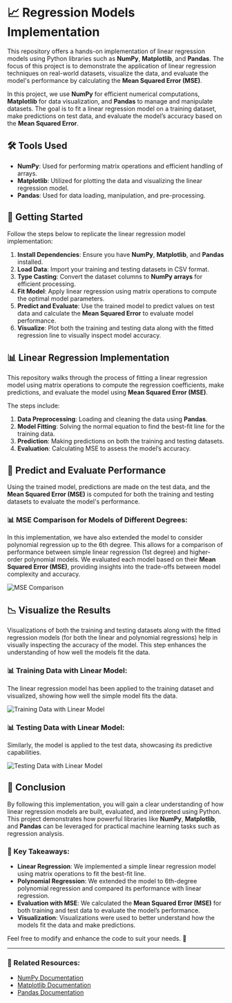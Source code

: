# 📈 Regression Models Implementation

This repository offers a hands-on implementation of linear regression models using Python libraries such as **NumPy**, **Matplotlib**, and **Pandas**. The focus of this project is to demonstrate the application of linear regression techniques on real-world datasets, visualize the data, and evaluate the model's performance by calculating the **Mean Squared Error (MSE)**.

In this project, we use **NumPy** for efficient numerical computations, **Matplotlib** for data visualization, and **Pandas** to manage and manipulate datasets. The goal is to fit a linear regression model on a training dataset, make predictions on test data, and evaluate the model’s accuracy based on the **Mean Squared Error**.

## 🛠️ Tools Used
- **NumPy**: Used for performing matrix operations and efficient handling of arrays.
- **Matplotlib**: Utilized for plotting the data and visualizing the linear regression model.
- **Pandas**: Used for data loading, manipulation, and pre-processing.

## 🚀 Getting Started
Follow the steps below to replicate the linear regression model implementation:
1. **Install Dependencies**: Ensure you have **NumPy**, **Matplotlib**, and **Pandas** installed.
2. **Load Data**: Import your training and testing datasets in CSV format.
3. **Type Casting**: Convert the dataset columns to **NumPy arrays** for efficient processing.
4. **Fit Model**: Apply linear regression using matrix operations to compute the optimal model parameters.
5. **Predict and Evaluate**: Use the trained model to predict values on test data and calculate the **Mean Squared Error** to evaluate model performance.
6. **Visualize**: Plot both the training and testing data along with the fitted regression line to visually inspect model accuracy.

## 📊 Linear Regression Implementation
This repository walks through the process of fitting a linear regression model using matrix operations to compute the regression coefficients, make predictions, and evaluate the model using **Mean Squared Error (MSE)**.

The steps include:
1. **Data Preprocessing**: Loading and cleaning the data using **Pandas**.
2. **Model Fitting**: Solving the normal equation to find the best-fit line for the training data.
3. **Prediction**: Making predictions on both the training and testing datasets.
4. **Evaluation**: Calculating MSE to assess the model’s accuracy.

## 🔮 Predict and Evaluate Performance
Using the trained model, predictions are made on the test data, and the **Mean Squared Error (MSE)** is computed for both the training and testing datasets to evaluate the model's performance.

### 📊 MSE Comparison for Models of Different Degrees:
In this implementation, we have also extended the model to consider polynomial regression up to the 6th degree. This allows for a comparison of performance between simple linear regression (1st degree) and higher-order polynomial models. We evaluated each model based on their **Mean Squared Error (MSE)**, providing insights into the trade-offs between model complexity and accuracy.

![MSE Comparison](path/to/MSE-Comparison.png)

## 📉 Visualize the Results
Visualizations of both the training and testing datasets along with the fitted regression models (for both the linear and polynomial regressions) help in visually inspecting the accuracy of the model. This step enhances the understanding of how well the models fit the data.

### 📊 Training Data with Linear Model:

The linear regression model has been applied to the training dataset and visualized, showing how well the simple model fits the data.

![Training Data with Linear Model](path/to/linear-train.png)

### 📊 Testing Data with Linear Model:

Similarly, the model is applied to the test data, showcasing its predictive capabilities.

![Testing Data with Linear Model](path/to/linear-test.png)

## 🏁 Conclusion
By following this implementation, you will gain a clear understanding of how linear regression models are built, evaluated, and interpreted using Python. This project demonstrates how powerful libraries like **NumPy**, **Matplotlib**, and **Pandas** can be leveraged for practical machine learning tasks such as regression analysis.

### 🔮 Key Takeaways:
- **Linear Regression**: We implemented a simple linear regression model using matrix operations to fit the best-fit line.
- **Polynomial Regression**: We extended the model to 6th-degree polynomial regression and compared its performance with linear regression.
- **Evaluation with MSE**: We calculated the **Mean Squared Error (MSE)** for both training and test data to evaluate the model’s performance.
- **Visualization**: Visualizations were used to better understand how the models fit the data and make predictions.

Feel free to modify and enhance the code to suit your needs. 🚀

---

### 🔗 Related Resources:
- [NumPy Documentation](https://numpy.org/doc/)
- [Matplotlib Documentation](https://matplotlib.org/stable/contents.html)
- [Pandas Documentation](https://pandas.pydata.org/docs/)
